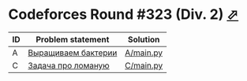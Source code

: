 # Codeforces Round #323 (Div. 2) [⬀](https://codeforces.com/contest/579)

| ID | Problem statement                                                     | Solution               |
|----|-----------------------------------------------------------------------|------------------------|
| A  | [Выращиваем бактерии](https://codeforces.com/problemset/problem/579/A) | [A/main.py](A/main.py) |
| C  | [Задача про ломаную](https://codeforces.com/problemset/problem/578/A)  | [C/main.py](C/main.py) |

